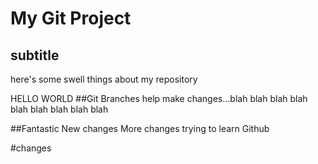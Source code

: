 # My Git Project

## subtitle
here's some swell things about my repository


HELLO WORLD
##Git Branches
help make changes...blah blah blah blah blah blah blah blah blah

##Fantastic New changes
More changes trying to learn Github

#changes
